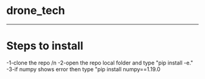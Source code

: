 # drone_tech

------------------------------------------

# Steps to install 
-1-clone the repo /n
-2-open the repo local folder and type "pip install -e."
-3-if numpy shows error then type "pip install numpy==1.19.0
